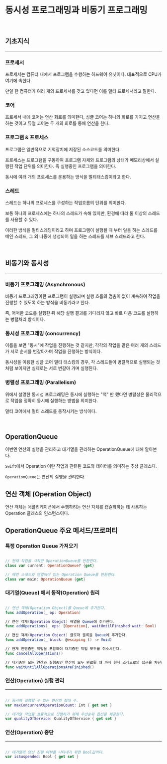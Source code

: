 # 동시성 프로그래밍과 비동기 프로그래밍

<br>

## 기초지식
---

### 프로세서

프로세서는 컴퓨터 내에서 프로그램을 수행하는 하드웨어 유닛이다. 대표적으로 CPU가 여기에 속한다.

만일 한 컴퓨터가 여러 개의 프로세서를 갖고 있다면 이를 멀티 프로세서라고 말한다.

### 코어

프로세서 내에 코어는 연산 회로를 의미한다, 싱글 코어는 하나의 회로를 가지고 연산을 하는 것이고 듀얼 코어는 두 개의 회로를 통해 연산을 한다.

### 프로그램 & 프로세스

프로그램은 일반적으로 기억장치에 저장된 소스코드를 의미한다. 

프로세스는 프로그램을 구동하여 프로그램 자체와 프로그램의 상태가 메모리상에서 실행된 작업 단위를 의미한다. 즉 실행중인 프로그램을 의미한다.

동시에 여러 개의 프로세스를 운용하는 방식을 멀티태스킹이라고 한다.

### 스레드

스레드는 하나의 프로세스를 구성하는 작업흐름의 단위를 의미한다.

보통 하나의 프로세스에는 하나의 스레드가 속해 있지만, 환경에 따라 둘 이상의 스레드를 사용할 수 있다.

이러한 방식을 멀티스레딩이라고 하며 프로그램이 실행될 때 부터 일을 하는 스레드를 메인 스레드, 그 외 나중에 생성되어 일을 하는 스레드를 서브 스레드라고 한다.

<br>

## 비동기와 동시성
---

### 비동기 프로그래밍 (Asynchronous)

비동기 프로그래밍이란 프로그램이 실행되며 실행 흐름의 멈춤이 없이 계속하여 작업을 진행할 수 있도록 하는 방식을 비동기라고 한다.

즉, 어떠한 코드를 실행한 뒤 해당 실행 결과를 기다리지 않고 바로 다음 코드를 실행하는 병렬처리 방식이다.

### 동시성 프로그래밍 (concurrency)

이름을 보면 "동시"에 작업을 진행하는 것 같지만, 각각의 작업을 맡은 여러 개의 스레드가 서로 순서를 번갈아가며 작업을 진행하는 방식이다.

동시성을 이용한 싱글 코어 멀티 태스킹의 경우, 각 스레드들이 병렬적으로 실행되는 것 처럼 보이지만 실제로는 서로 번갈아 가며 실행된다.

### 병렬성 프로그래밍 (Parallelism)

위에서 설명한 동시성 프로그래밍은 동시에 실행하는 "척" 만 했다면 병렬성은 물리적으로 작업을 정확히 동시에 실행하는 방법을 의미한다.

멀티 코어에서 멀티 스레드를 동작시키는 방식이다.

<br>

## OperationQueue

이번엔 연산의 실행을 관리하고 대기열을 관리하는 OperationQueue에 대해 알아본다.

`Swift`에서 Operation 이란 작업과 관련된 코드와 데이터를 의미하는 추상 클래스다.

`OperationQueue`는 연산의 실행을 관리한다. 

## 연산 객체 (Operation Object)

연산 객체는 애플리케이션에서 수행하려는 연산 자체를 캡슐화하는 데 사용하는 Operation 클래스의 인스턴스이다.

## OperationQueue 주요 메서드/프로퍼티

### 특정 Operation Queue 가져오기

```swift

// 현재 작업을 시작한 OperationQueue를 반환한다.
class var current: OperationQueue? {get}

// 메인 스레드와 연결되어 있는 Operation Queue를 반환한다.
class var main: OperationQueue {get}

```

### 대기열(Queue) 에서 동작(Operation) 원리

```swift

// 연산 객체(Operation Object)를 Queue에 추가한다.
func addOperation(_ op: Operation)

// 연산 객체(Operation Obejct) 배열을 Queue에 추가한다.
func addOperations(_ ops: [Operation], waitUntilFinished wait: Bool)

// 연산 객체(Operation Object) 클로저 블록을 Queue에 추가한다.
func addOperation(_ block: @escaping () -> Void)

// 현재 진행중인 작업을 포함하여 대기중인 작업 모두를 취소시킨다.
func cancelAllOperations()

// 대기중인 모든 연산과 실행중인 연산이 모두 완료될 떄 까지 현재 스레드로의 접근을 차단한다.
func waitUntilAllOperationsAreFinished()

```

### 연산(Operation) 실행 관리
---

```swift

// 동시에 실행할 수 있는 연산의 최대 수.
var maxConcurrentOperationCount: Int { get set }

// 대기열 작업을 효율적으로 진행하기 위해 우선순위 옵션을 제공한다.
var qualityOfService: QualityOfService { get set }

```

### 연산(Operation) 중단
---

```swift

// 대기열의 연산 진행 여부를 나타내기 위한 Bool값이다.
var isSuspended: Bool { get set }
```

